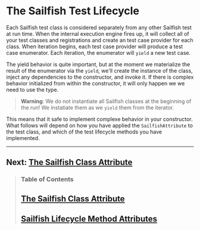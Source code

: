 # The Sailfish Test Lifecycle

Each Sailfish test class is considered separately from any other Sailfish test at run time. When the internal execution engine fires up, it will collect all of your test classes and registrations and create an test case provider for each class. When iteration begins, each test case provider will produce a test case enumerator. Each iteration, the enumerator will `yield` a new test case.

The yield behavior is quite important, but at the moment we materialize the result of the enumerator via the `yield`, we'll create the instance of the class, inject any dependencies to the constructor, and invoke it. If there is complex behavior initialized from within the constructor, it will only happen we we need to use the type.

> **Warning**: We do not instantiate all Sailfish classes at the beginning of the run! We instatiate them as we `yield` them from the iterator.

This means that it safe to implement complexe behavior in your constructor. What follows will depend on how you have applied the `SailfishAttribute` to the test class, and which of the test lifecycle methods you have implemented.

---

## Next: [The Sailfish Class Attribute](the-sailfish-attribute.md)

> ### Table of Contents
>
> ## [The Sailfish Class Attribute](the-sailfish-attribute.md)
>
> ## [Sailfish Lifecycle Method Attributes](the-sailfish-attribute.md)
